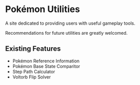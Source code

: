 ﻿# Pokémon Utilities

A site dedicated to providing users with useful gameplay tools.

Recommendations for future utilities are greatly welcomed.

## Existing Features

 - Pokémon Reference Information
 - Pokémon Base State Comparitor
 - Step Path Calculator
 - Voltorb Flip Solver